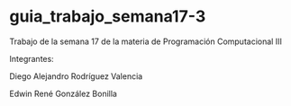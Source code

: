 # guia_trabajo_semana17-3
Trabajo de la semana 17 de la materia de Programación Computacional III

Integrantes:

Diego Alejandro Rodríguez Valencia

Edwin René González Bonilla
